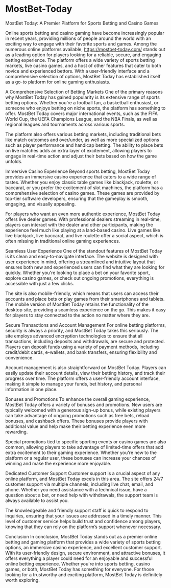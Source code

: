 # MostBet-Today
MostBet Today: A Premier Platform for Sports Betting and Casino Games

Online sports betting and casino gaming have become increasingly popular in recent years, providing millions of people around the world with an exciting way to engage with their favorite sports and games. Among the numerous online platforms available, https://mostbet-today.com/ stands out as a leading option for players looking for a reliable, secure, and engaging betting experience. The platform offers a wide variety of sports betting markets, live casino games, and a host of other features that cater to both novice and experienced bettors. With a user-friendly interface and a comprehensive selection of options, MostBet Today has established itself as a go-to platform for online gaming enthusiasts.

A Comprehensive Selection of Betting Markets
One of the primary reasons why MostBet Today has gained popularity is its extensive range of sports betting options. Whether you’re a football fan, a basketball enthusiast, or someone who enjoys betting on niche sports, the platform has something to offer. MostBet Today covers major international events, such as the FIFA World Cup, the UEFA Champions League, and the NBA Finals, as well as regional leagues and tournaments across various sports.

The platform also offers various betting markets, including traditional bets like match outcomes and over/under, as well as more specialized options such as player performance and handicap betting. The ability to place bets on live matches adds an extra layer of excitement, allowing players to engage in real-time action and adjust their bets based on how the game unfolds.

Immersive Casino Experience
Beyond sports betting, MostBet Today provides an immersive casino experience that caters to a wide range of tastes. Whether you enjoy classic table games like blackjack, roulette, or baccarat, or you prefer the excitement of slot machines, the platform has a comprehensive selection of casino games. These games are provided by top-tier software developers, ensuring that the gameplay is smooth, engaging, and visually appealing.

For players who want an even more authentic experience, MostBet Today offers live dealer games. With professional dealers streaming in real-time, players can interact with the dealer and other participants, making the experience feel much like playing at a land-based casino. Live games like live blackjack, live baccarat, and live roulette offer a social aspect, which is often missing in traditional online gaming experiences.

Seamless User Experience
One of the standout features of MostBet Today is its clean and easy-to-navigate interface. The website is designed with user experience in mind, offering a streamlined and intuitive layout that ensures both new and experienced users can find what they are looking for quickly. Whether you're looking to place a bet on your favorite sport, explore casino games, or check out ongoing promotions, everything is accessible with just a few clicks.

The site is also mobile-friendly, which means that users can access their accounts and place bets or play games from their smartphones and tablets. The mobile version of MostBet Today retains the functionality of the desktop site, providing a seamless experience on the go. This makes it easy for players to stay connected to the action no matter where they are.

Secure Transactions and Account Management
For online betting platforms, security is always a priority, and MostBet Today takes this seriously. The site employs advanced encryption technologies to ensure that all transactions, including deposits and withdrawals, are secure and protected. Players can deposit funds using a variety of payment methods, including credit/debit cards, e-wallets, and bank transfers, ensuring flexibility and convenience.

Account management is also straightforward on MostBet Today. Players can easily update their account details, view their betting history, and track their progress over time. The platform offers a user-friendly account interface, making it simple to manage your funds, bet history, and personal information in one place.

Bonuses and Promotions
To enhance the overall gaming experience, MostBet Today offers a variety of bonuses and promotions. New users are typically welcomed with a generous sign-up bonus, while existing players can take advantage of ongoing promotions such as free bets, reload bonuses, and cashback offers. These bonuses provide players with additional value and help make their betting experience even more rewarding.

Special promotions tied to specific sporting events or casino games are also common, allowing players to take advantage of limited-time offers that add extra excitement to their gaming experience. Whether you're new to the platform or a regular user, these bonuses can increase your chances of winning and make the experience more enjoyable.

Dedicated Customer Support
Customer support is a crucial aspect of any online platform, and MostBet Today excels in this area. The site offers 24/7 customer support via multiple channels, including live chat, email, and phone. Whether you need assistance with a technical issue, have a question about a bet, or need help with withdrawals, the support team is always available to assist you.

The knowledgeable and friendly support staff is quick to respond to inquiries, ensuring that your issues are addressed in a timely manner. This level of customer service helps build trust and confidence among players, knowing that they can rely on the platform’s support whenever necessary.

Conclusion
In conclusion, MostBet Today stands out as a premier online betting and gaming platform that provides a wide variety of sports betting options, an immersive casino experience, and excellent customer support. With its user-friendly design, secure environment, and attractive bonuses, it offers everything a player could need for an enjoyable and successful online betting experience. Whether you're into sports betting, casino games, or both, MostBet Today has something for everyone. For those looking for a trustworthy and exciting platform, MostBet Today is definitely worth exploring.
